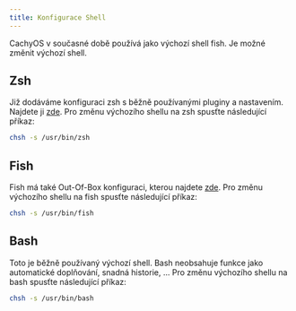 ```yaml
---
title: Konfigurace Shell
---
```


CachyOS v současné době používá jako výchozí shell fish.
Je možné změnit výchozí shell.


## Zsh

Již dodáváme konfiguraci zsh s běžně používanými pluginy a nastavením.
Najdete ji [zde](https://github.com/CachyOS/cachyos-zsh-config).
Pro změnu výchozího shellu na zsh spusťte následující příkaz:

```bash
chsh -s /usr/bin/zsh
```

## Fish

Fish má také Out-Of-Box konfiguraci, kterou najdete [zde](https://github.com/CachyOS/cachyos-zsh-config).
Pro změnu výchozího shellu na fish spusťte následující příkaz:

```bash
chsh -s /usr/bin/fish
```

## Bash

Toto je běžně používaný výchozí shell. Bash neobsahuje funkce jako automatické doplňování, snadná historie, ...
Pro změnu výchozího shellu na bash spusťte následující příkaz:

```bash
chsh -s /usr/bin/bash
```
